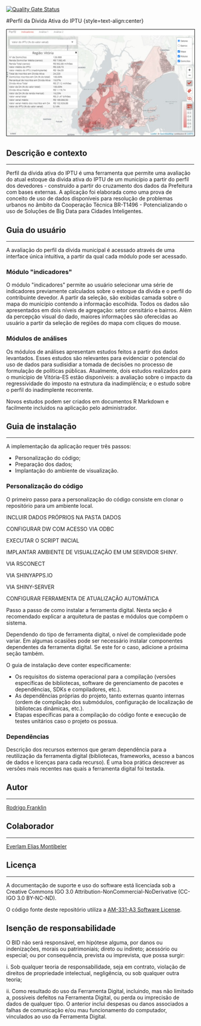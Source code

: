 [![Quality Gate Status](https://sonarcloud.io/api/project_badges/measure?project=perfil&metric=alert_status)](https://sonarcloud.io/summary/new_code?id=perfil)

#Perfil da Dívida Ativa do IPTU {style=text-align:center}
<p align="center"><img src="visualizacao/www/screenshot.jpg" alt="Perfil da Dívida Ativa do IPTU" style="border: 1px solid #000000;"></p> 


## Descrição e contexto
---
Perfil da dívida ativa do IPTU é uma ferramenta que permite uma avaliação do atual estoque da dívida ativa do IPTU de um município a partir do perfil dos devedores - construído a partir do cruzamento dos dados da Prefeitura com bases externas. A aplicação foi elaborada como uma prova de conceito de uso de dados disponíveis para resolução de problemas urbanos no âmbito da Cooperação Técnica BR-T1496 - Potencializando o uso de Soluções de Big Data para Cidades Inteligentes.

## Guia do usuário
---

A avaliação do perfil da dívida municipal é acessado através de uma interface única intuitiva, a partir da qual cada módulo pode ser acessado.

### Módulo "indicadores"

O módulo "indicadores" permite ao usuário selecionar uma série de indicadores previamente calculados sobre o estoque da dívida e o perfil do contribuinte devedor. A partir da seleção, são exibidas camada sobre o mapa do município contendo a informação escolhida. Todos os dados são apresentados em dois níveis de agregação: setor censitário e bairros. Além da percepção visual do dado, maiores informações são oferecidas ao usuário a partir da seleção de regiões do mapa com cliques do mouse.

### Módulos de análises

Os módulos de análises apresentam estudos feitos a partir dos dados levantados. Esses estudos são relevantes para evidenciar o potencial do uso de dados para sudisidiar a tomada de decisões no processo de formulação de políticas públicas. Atualmente, dois estudos realizados para o município de Vitória-ES estão disponíveis: a avaliação sobre o impacto da regressividade do imposto na estrutura da inadimplência; e o estudo sobre o perfil do inadimplente recorrente.

Novos estudos podem ser criados em documentos R Markdown e facilmente incluidos na aplicação pelo administrador.

## Guia de instalação
---

A implementação da aplicação requer três passos:

* Personalização do código;
* Preparação dos dados;
* Implantação do ambiente de visualização.

### Personalização do código

O primeiro passo para a personalização do código consiste em clonar o repositório para um ambiente local. 

INCLUIR DADOS PRÓPRIOS NA PASTA DADOS

CONFIGURAR DW COM ACESSO VIA ODBC

EXECUTAR O SCRIPT INICIAL

IMPLANTAR AMBIENTE DE VISUALIZAÇÃO EM UM SERVIDOR SHINY.

VIA RSCONECT

VIA SHINYAPPS.IO

VIA SHINY-SERVER

CONFIGURAR FERRAMENTA DE ATUALIZAÇÃO AUTOMÁTICA


Passo a passo de como instalar a ferramenta digital. Nesta seção é recomendado explicar a arquitetura de pastas e módulos que compõem o sistema.

Dependendo do tipo de ferramenta digital, o nível de complexidade pode variar. Em algumas ocasiões pode ser necessário instalar componentes dependentes da ferramenta digital. Se este for o caso, adicione a próxima seção também.

O guia de instalação deve conter especificamente:
- Os requisitos do sistema operacional para a compilação (versões específicas de bibliotecas, software de gerenciamento de pacotes e dependências, SDKs e compiladores, etc.).
- As dependências próprias do projeto, tanto externas quanto internas (ordem de compilação dos submódulos, configuração de localização de bibliotecas dinâmicas, etc.).
- Etapas específicas para a compilação do código fonte e execução de testes unitários caso o projeto os possua.

### Dependências
Descrição dos recursos externos que geram dependência para a reutilização da ferramenta digital (bibliotecas, frameworks, acesso a bancos de dados e licenças para cada recurso). É uma boa prática descrever as versões mais recentes nas quais a ferramenta digital foi testada.

## Autor
---
[Rodrigo Franklin](mailto:rodrigo.franklin@ufes.br "e-mail")

## Colaborador
---
[Everlam Elias Montibeler](mailto:everlam.elias@ufes.br "e-mail")

## Licença 
---

A documentação de suporte e uso do software está licenciada sob a Creative Commons IGO 3.0 Attribution-NonCommercial-NoDerivative (CC-IGO 3.0 BY-NC-ND).

O código fonte deste repositório utiliza a [AM-331-A3 Software License](LICENSE.md).

## Isenção de responsabilidade

O BID não será responsável, em hipótese alguma, por danos ou indenizações, morais ou patrimoniais; direto ou indireto; acessório ou especial; ou por consequência, prevista ou imprevista, que possa surgir:

i. Sob qualquer teoria de responsabilidade, seja em contrato, violação de direitos de propriedade intelectual, negligência, ou sob qualquer outra teoria; 

ii. Como resultado do uso da Ferramenta Digital, incluindo, mas não limitado a, possíveis defeitos na Ferramenta Digital, ou perda ou imprecisão de dados de qualquer tipo. O anterior inclui despesas ou danos associados a falhas de comunicação e/ou mau funcionamento do computador, vinculados ao uso da Ferramenta Digital.
